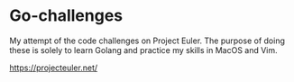 # Go-challenges
 My attempt of the code challenges on Project Euler.
 The purpose of doing these is solely to learn Golang and practice my skills in MacOS and Vim.
 
 https://projecteuler.net/
